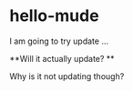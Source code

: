 # hello-mude

I am going to try update ...

**Will it actually update? 
**

Why is it not updating though?